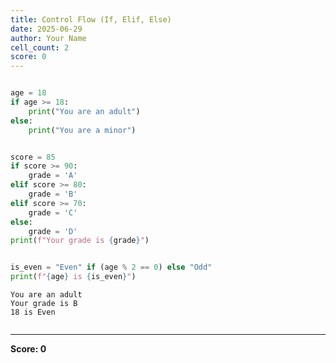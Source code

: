 ```yaml
---
title: Control Flow (If, Elif, Else)
date: 2025-06-29
author: Your Name
cell_count: 2
score: 0
---
```


```python

age = 18
if age >= 18:
    print("You are an adult")
else:
    print("You are a minor")


score = 85
if score >= 90:
    grade = 'A'
elif score >= 80:
    grade = 'B'
elif score >= 70:
    grade = 'C'
else:
    grade = 'D'
print(f"Your grade is {grade}")


is_even = "Even" if (age % 2 == 0) else "Odd"
print(f"{age} is {is_even}")
```

    You are an adult
    Your grade is B
    18 is Even



```python

```


---
**Score: 0**
